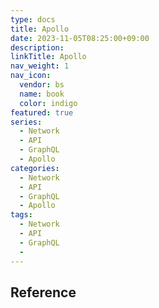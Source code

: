 ```yaml
---
type: docs
title: Apollo
date: 2023-11-05T08:25:00+09:00
description:
linkTitle: Apollo
nav_weight: 1
nav_icon:
  vendor: bs
  name: book
  color: indigo
featured: true
series:
  - Network
  - API
  - GraphQL
  - Apollo
categories:
  - Network
  - API
  - GraphQL
  - Apollo
tags:
  - Network
  - API
  - GraphQL
  -
---
```


## Reference
